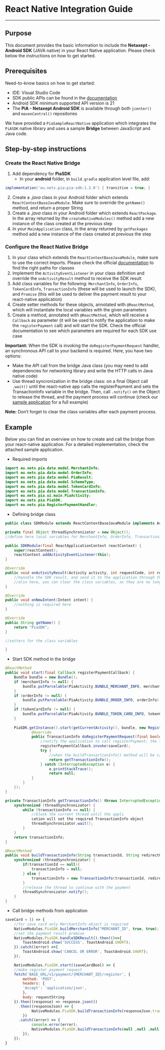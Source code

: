 # React Native Integration Guide
---

## Purpose
This document provides the basic information to include the **Netaxept - Android SDK** (JAVA native) in your React Native application. Please check below the instructions on how to get started.

## Prerequisites
Need-to-know basics on how to get started:
+ IDE: Visual Studio Code
+ SDK public APIs can be found in the [documentation](../documentation)
+ Android SDK minimum supported API version is 21
+ The **PiA - Netaxept Android SDK** is available through both `jcenter()` and `mavenCentral()` repositories

We have provided a `PiaSampleReactNative` application which integrates the `PiASDK` native library and uses a sample **Bridge** between JavaScript and Java code.

## Step-by-step instructions
### Create the React Native Bridge
1. Add dependency for **PiaSDK**
    + In your **android** folder, in `build.gradle` application level file, add:
```gradle
implementation('eu.nets.pia:pia-sdk:1.2.0') { transitive = true; }
```
2. Create a _.java_ class in your Android folder which extends `ReactContextBaseJavaModule`. Make sure to override the `getName()` method, and return a proper String
3. Create a _.java_ class in your Android folder which extends `ReactPackage`. In the array returned by the `createNativeModules()` method add a new instance of the class created at the previous step
4. In your `MainApplication` class, in the array returned by `getPackages` method add a new instance of the class created at previous the step

### Configure the React Native Bridge

1. In your class which extends the `ReactContextBaseJavaModule`, make sure to use the correct imports. Please check the official [documentation](../documentation) to find the right paths for classes
2. Implement the `ActivityEventListener` in your class definition and override the `onActivityResult` method to receive the SDK result
3. Add class variables for the following: `MerchantInfo`, `OrderInfo`, `TokenCardInfo`, `TransactionInfo` (these will be used to launch the SDK), and `Promise` (this will be used to deliver the payment result to your react-native application)
4. Create setter methods for these objects, annotated with `@ReactMethod`, which will instantiate the local variables with the given parameters
5. Create a method, annotated with `@ReactMethod`, which will receive a `Callback` as parameter (it will be used to notify the application to make the `registerPayment` call) and will start the SDK. Check the official documentation to see which parameters are required for each SDK use case

**Important:** When the SDK is invoking the `doRegisterPaymentRequest` handler, an synchronous API call to your backend is required. Here, you have two options:
+ Make the API call from the bridge Java class (you may need to add dependencies for networking library and write the HTTP calls in Java native code)
+ Use thread syncronization in the bridge class: on a final Object call `.wait()` until the react-native app calls the registerPayment and sets the TransactionInfo variable in the bridge. Then, call `.notify()` on the Object to release the thread, and the payment process will continue (check our [sample application](PiaSampleReactNative/) for a full example)

**Note:** Don’t forget to clear the class variables after each payment process.

## Example

Below you can find an overview on how to create and call the bridge from your react-native application. For a detailed implementation, check the attached sample application.

+ Required imports
```java
import eu.nets.pia.data.model.MerchantInfo;
import eu.nets.pia.data.model.OrderInfo;
import eu.nets.pia.data.model.PiaResult;
import eu.nets.pia.data.model.SchemeType;
import eu.nets.pia.data.model.TokenCardInfo;
import eu.nets.pia.data.model.TransactionInfo;
import eu.nets.pia.ui.main.PiaActivity;
import eu.nets.pia.PiaSDK;
import eu.nets.pia.RegisterPaymentHandler;
```

+ Defining bridge class

```java
public class SDKModule extends ReactContextBaseJavaModule implements ActivityEventListener{

private final Object threadSynchronizator = new Object();
//define here local variables for MerchantInfo, OrderInfo, TransactionInfo, Promise

public SDKModule(final ReactApplicationContext reactContext) {
    super(reactContext);
    reactContext.addActivityEventListener(this);
}

@Override
public void onActivityResult(Activity activity, int requestCode, int resultCode, Intent data) {
    //hanndle the SDK result, and send it to the application through the Promise variable
    //also here, you can clear the class variables, as they are no longer needed
}

@Override
public void onNewIntent(Intent intent) {
    //nothing is required here
}

@Override
public String getName() {
    return "PiaSDK";
}

//setters for the class variables

}
```
+ Start SDK method in the bridge

```java
@ReactMethod
public void start(final Callback registerPaymentCallback) {
    Bundle bundle = new Bundle();
    if (merchantInfo != null) {
        bundle.putParcelable(PiaActivity.BUNDLE_MERCHANT_INFO, merchantInfo);
    }
    if (orderInfo != null) {
        bundle.putParcelable(PiaActivity.BUNDLE_ORDER_INFO, orderInfo);
    }
    if (tokenCardInfo != null) {
        bundle.putParcelable(PiaActivity.BUNDLE_TOKEN_CARD_INFO, tokenCardInfo);
    }
    
    PiaSDK.getInstance().start(getCurrentActivity(), bundle, new RegisterPaymentHandler() {
            @Override
            public TransactionInfo doRegisterPaymentRequest(final boolean saveCard) {
                //notify the application to call registerPayment; the TransactionInfo will be set in the specific setter for this variable
                registerPaymentCallback.invoke(saveCard);
                try {
                    //when the buildTransactionInfo() method will be called, the thread will resume
                    return getTransactionInfo();
                } catch (InterruptedException e) {
                    e.printStackTrace();
                    return null;
            }
        }
    });
}

private TransactionInfo getTransactionInfo() throws InterruptedException {
    synchronized (threadSynchronizator) {
        while (transactionInfo == null) {
            //block the current thread until the appli
            cation will set the required TransactionInfo object
            threadSynchronizator.wait();
        }
    }
    return transactionInfo;
}

@ReactMethod
public void buildTransactionInfo(String transactionId, String redirectOK, String redirectCancel){
    synchronized (threadSynchronizator) {
        if(transactionId == null){
            transactionInfo = null;
        } else {
            transactionInfo = new TransactionInfo(transactionId, redirectOK, redirectCancel);
        }
        //release the thread to continue with the payment
        threadSynchronizator.notify();
    }
}
```
+ Call bridge methods from application

```javascript
saveCard = () => {
    //for save card only MerchantInfo object is required
    NativeModules.PiaSDK.buildMerchantInfo("MERCHANT_ID", true, true);
    //set the payment result promise
    NativeModules.PiaSDK.handleSDKResult().then(()=>{
        ToastAndroid.show('SUCCESS', ToastAndroid.SHORT);
    }).catch((error) =>{
        ToastAndroid.show('CANCEL OR ERROR', ToastAndroid.SHORT);
    });

    NativeModules.PiaSDK.start((saveCardBool) => {
    //make register payment request
    fetch('BASE_URL/v1/payment/{MERCHANT_ID}/register', {
        method: 'POST',
        headers: {
        'Accept': 'application/json',
        },
        body: requestString
    }).then((response) => response.json())
      .then((responseJson) => {
            NativeModules.PiaSDK.buildTransactionInfo(responseJson.transactionId ,responseJson.redirectOK , responseJson.redirectCancel);
        })
      .catch((error) => {
            console.error(error);
            NativeModules.PiaSDK.buildTransactionInfo(null ,null ,null);
        });
    });
}
```


